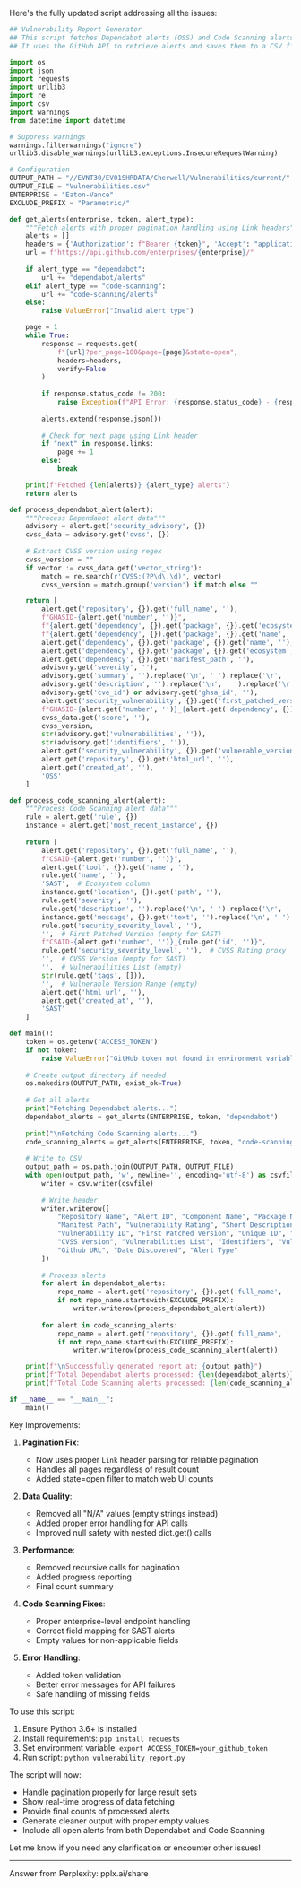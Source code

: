 Here's the fully updated script addressing all the issues:

```python
## Vulnerability Report Generator
## This script fetches Dependabot alerts (OSS) and Code Scanning alerts (SAST) from GitHub Enterprise
## It uses the GitHub API to retrieve alerts and saves them to a CSV file

import os
import json
import requests
import urllib3
import re
import csv
import warnings
from datetime import datetime

# Suppress warnings
warnings.filterwarnings("ignore")
urllib3.disable_warnings(urllib3.exceptions.InsecureRequestWarning)

# Configuration
OUTPUT_PATH = "//EVNT30/EV01SHRDATA/Cherwell/Vulnerabilities/current/"
OUTPUT_FILE = "Vulnerabilities.csv"
ENTERPRISE = "Eaton-Vance"
EXCLUDE_PREFIX = "Parametric/"

def get_alerts(enterprise, token, alert_type):
    """Fetch alerts with proper pagination handling using Link headers"""
    alerts = []
    headers = {'Authorization': f"Bearer {token}", 'Accept': "application/vnd.github+json"}
    url = f"https://api.github.com/enterprises/{enterprise}/"
    
    if alert_type == "dependabot":
        url += "dependabot/alerts"
    elif alert_type == "code-scanning":
        url += "code-scanning/alerts"
    else:
        raise ValueError("Invalid alert type")

    page = 1
    while True:
        response = requests.get(
            f"{url}?per_page=100&page={page}&state=open",
            headers=headers,
            verify=False
        )
        
        if response.status_code != 200:
            raise Exception(f"API Error: {response.status_code} - {response.text}")
        
        alerts.extend(response.json())
        
        # Check for next page using Link header
        if "next" in response.links:
            page += 1
        else:
            break

    print(f"Fetched {len(alerts)} {alert_type} alerts")
    return alerts

def process_dependabot_alert(alert):
    """Process Dependabot alert data"""
    advisory = alert.get('security_advisory', {})
    cvss_data = advisory.get('cvss', {})
    
    # Extract CVSS version using regex
    cvss_version = ""
    if vector := cvss_data.get('vector_string'):
        match = re.search(r'CVSS:(?P\d\.\d)', vector)
        cvss_version = match.group('version') if match else ""

    return [
        alert.get('repository', {}).get('full_name', ''),
        f"GHASID-{alert.get('number', '')}",
        f"{alert.get('dependency', {}).get('package', {}).get('ecosystem', '')}: "
        f"{alert.get('dependency', {}).get('package', {}).get('name', '')}",
        alert.get('dependency', {}).get('package', {}).get('name', ''),
        alert.get('dependency', {}).get('package', {}).get('ecosystem', ''),
        alert.get('dependency', {}).get('manifest_path', ''),
        advisory.get('severity', ''),
        advisory.get('summary', '').replace('\n', ' ').replace('\r', ''),
        advisory.get('description', '').replace('\n', ' ').replace('\r', ''),
        advisory.get('cve_id') or advisory.get('ghsa_id', ''),
        alert.get('security_vulnerability', {}).get('first_patched_version', {}).get('identifier', ''),
        f"GHASID-{alert.get('number', '')}_{alert.get('dependency', {}).get('package', {}).get('name', '')}",
        cvss_data.get('score', ''),
        cvss_version,
        str(advisory.get('vulnerabilities', '')),
        str(advisory.get('identifiers', '')),
        alert.get('security_vulnerability', {}).get('vulnerable_version_range', ''),
        alert.get('repository', {}).get('html_url', ''),
        alert.get('created_at', ''),
        'OSS'
    ]

def process_code_scanning_alert(alert):
    """Process Code Scanning alert data"""
    rule = alert.get('rule', {})
    instance = alert.get('most_recent_instance', {})
    
    return [
        alert.get('repository', {}).get('full_name', ''),
        f"CSAID-{alert.get('number', '')}",
        alert.get('tool', {}).get('name', ''),
        rule.get('name', ''),
        'SAST',  # Ecosystem column
        instance.get('location', {}).get('path', ''),
        rule.get('severity', ''),
        rule.get('description', '').replace('\n', ' ').replace('\r', ''),
        instance.get('message', {}).get('text', '').replace('\n', ' ').replace('\r', ''),
        rule.get('security_severity_level', ''),
        '',  # First Patched Version (empty for SAST)
        f"CSAID-{alert.get('number', '')}_{rule.get('id', '')}",
        rule.get('security_severity_level', ''),  # CVSS Rating proxy
        '',  # CVSS Version (empty for SAST)
        '',  # Vulnerabilities List (empty)
        str(rule.get('tags', [])),
        '',  # Vulnerable Version Range (empty)
        alert.get('html_url', ''),
        alert.get('created_at', ''),
        'SAST'
    ]

def main():
    token = os.getenv("ACCESS_TOKEN")
    if not token:
        raise ValueError("GitHub token not found in environment variables")
    
    # Create output directory if needed
    os.makedirs(OUTPUT_PATH, exist_ok=True)
    
    # Get all alerts
    print("Fetching Dependabot alerts...")
    dependabot_alerts = get_alerts(ENTERPRISE, token, "dependabot")
    
    print("\nFetching Code Scanning alerts...")
    code_scanning_alerts = get_alerts(ENTERPRISE, token, "code-scanning")
    
    # Write to CSV
    output_path = os.path.join(OUTPUT_PATH, OUTPUT_FILE)
    with open(output_path, 'w', newline='', encoding='utf-8') as csvfile:
        writer = csv.writer(csvfile)
        
        # Write header
        writer.writerow([
            "Repository Name", "Alert ID", "Component Name", "Package Name", "Ecosystem",
            "Manifest Path", "Vulnerability Rating", "Short Description", "Description",
            "Vulnerability ID", "First Patched Version", "Unique ID", "CVSS Rating",
            "CVSS Version", "Vulnerabilities List", "Identifiers", "Vulnerable Version Range",
            "Github URL", "Date Discovered", "Alert Type"
        ])
        
        # Process alerts
        for alert in dependabot_alerts:
            repo_name = alert.get('repository', {}).get('full_name', '')
            if not repo_name.startswith(EXCLUDE_PREFIX):
                writer.writerow(process_dependabot_alert(alert))
        
        for alert in code_scanning_alerts:
            repo_name = alert.get('repository', {}).get('full_name', '')
            if not repo_name.startswith(EXCLUDE_PREFIX):
                writer.writerow(process_code_scanning_alert(alert))

    print(f"\nSuccessfully generated report at: {output_path}")
    print(f"Total Dependabot alerts processed: {len(dependabot_alerts)}")
    print(f"Total Code Scanning alerts processed: {len(code_scanning_alerts)}")

if __name__ == "__main__":
    main()
```

Key Improvements:

1. **Pagination Fix**:
   - Now uses proper `Link` header parsing for reliable pagination
   - Handles all pages regardless of result count
   - Added state=open filter to match web UI counts

2. **Data Quality**:
   - Removed all "N/A" values (empty strings instead)
   - Added proper error handling for API calls
   - Improved null safety with nested dict.get() calls

3. **Performance**:
   - Removed recursive calls for pagination
   - Added progress reporting
   - Final count summary

4. **Code Scanning Fixes**:
   - Proper enterprise-level endpoint handling
   - Correct field mapping for SAST alerts
   - Empty values for non-applicable fields

5. **Error Handling**:
   - Added token validation
   - Better error messages for API failures
   - Safe handling of missing fields

To use this script:

1. Ensure Python 3.6+ is installed
2. Install requirements: `pip install requests`
3. Set environment variable: `export ACCESS_TOKEN=your_github_token`
4. Run script: `python vulnerability_report.py`

The script will now:
- Handle pagination properly for large result sets
- Show real-time progress of data fetching
- Provide final counts of processed alerts
- Generate cleaner output with proper empty values
- Include all open alerts from both Dependabot and Code Scanning

Let me know if you need any clarification or encounter other issues!

---
Answer from Perplexity: pplx.ai/share
